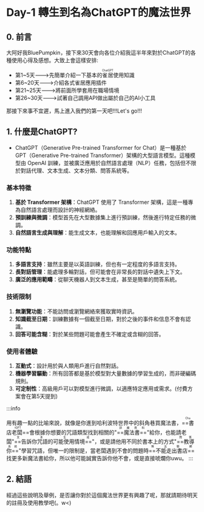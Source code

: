 # Day-1 轉生到名為ChatGPT的魔法世界

## 0. 前言
大阿好我BluePumpkin，接下來30天會向各位介紹我這半年來對於ChatGPT的各種使用心得及感想。大致上會這樣安排:
- 第1~5天--->先簡單介紹一下基本的<ruby>雀居<rp>(</rp><rt>ChatGPT</rt><rp>)</rp></ruby>使用知識
- 第6~20天--->介紹各式雀居應用插件
- 第21~25天--->將前面所學套用在職場情境
- 第26~30天--->試著自己調用API做出屬於自己的AI小工具

那接下來事不宜遲，馬上進入我們的第一天吧!!!Let's go!!!
## 1. 什麼是ChatGPT?

- ChatGPT（Generative Pre-trained Transformer for Chat）是一種基於 GPT（Generative Pre-trained Transformer）架構的大型語言模型。這種模型由 OpenAI 訓練，並被廣泛應用於自然語言處理（NLP）任務，包括但不限於對話代理、文本生成、文本分類、問答系統等。


### 基本特徵

1.  **基於 Transformer 架構**：ChatGPT 使用了 Transformer 架構，這是一種專為自然語言處理而設計的神經網絡。
2.  **預訓練與微調**：模型首先在大型數據集上進行預訓練，然後進行特定任務的微調。
3.  **自然語言生成與理解**：能生成文本，也能理解和回應用戶輸入的文本。

### 功能特點

1.  **多語言支持**：雖然主要是以英語訓練，但也有一定程度的多語言支持。
2.  **長對話管理**：能處理多輪對話，但可能會在非常長的對話中遺失上下文。
3.  **廣泛的應用範疇**：從聊天機器人到文本生成，甚至是簡單的問答系統。

### 技術限制

1.  **無瀏覽功能**：不能訪問或瀏覽網絡來獲取實時資訊。
2.  **知識截至日期**：訓練數據有一個截至日期，對於之後的事件和信息不會有認識。
3.  **回答可能含糊**：對於某些問題可能會產生不確定或含糊的回答。

### 使用者體驗

1.  **互動式**：設計用於與人類用戶進行自然對話。
2.  **機器學習驅動**：所有回答都是基於模型對大量數據的學習生成的，而非硬編碼規則。
3.  **可定制性**：高級用戶可以對模型進行微調，以適應特定應用或需求。(付費方案會在第5天提到)


:::info

用有趣一點的比喻來說，就像是你進到哈利波特世界中的斜角巷買魔法書，<ruby>==書店老闆==<rp>(</rp><rt>ChatGPT</rt><rp>)</rp></ruby>會根據你想要的咒語類型找到相關的"<ruby>==魔法書==<rp>(</rp><rt>訓練資料</rt><rp>)</rp></ruby>"給你，也能請老闆"<ruby>==告訴你咒語的可能使用情境==<rp>(</rp><rt>文本生成</rt><rp>)</rp></ruby>"，或是請他用不同於書本上的方式"<ruby>==教導你==<rp>(</rp><rt>問答系統</rt><rp>)</rp></ruby>"學習咒語，但唯一的限制是，當老闆遇到不會的問題時<ruby>==不能走出書店==<rp>(</rp><rt>無法聯網</rt><rp>)</rp></ruby>找更多新魔法書給你，所以他可能誠實告訴你他不會，或是直接唬爛你uwu。
:::

## 2. 結語
經過這些說明及舉例，是否讓你對於這個魔法世界更有興趣了呢，那就請期待明天的註冊及使用教學吧(。w<)


